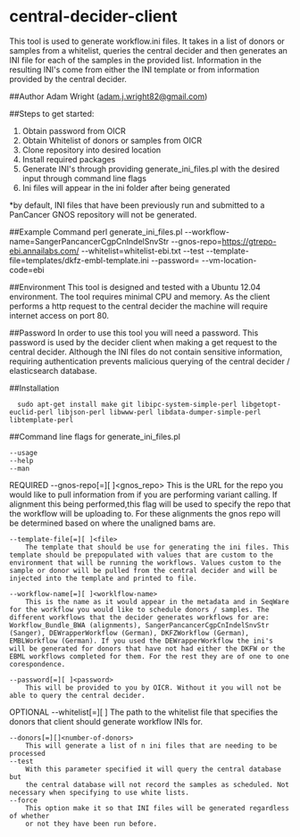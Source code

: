 # central-decider-client
This tool is used to generate workflow.ini files. It takes in a list of donors or samples from a whitelist, queries the central decider and then generates an INI file for each of the samples in the provided list. Information in the resulting INI's come from either the INI template or from information provided by the central decider. 

##Author
Adam Wright (adam.j.wright82@gmail.com)

##Steps to get started:
1.  Obtain password from OICR
2.  Obtain Whitelist of donors or samples from OICR
3.  Clone repository into desired location
4.  Install required packages
5.  Generate INI's through providing generate_ini_files.pl with the desired input through command line flags
6.  Ini files will appear in the ini folder after being generated

*by default, INI files that have been previously run and submitted to a PanCancer GNOS repository will not be generated.

##Example Command 
      perl generate_ini_files.pl --workflow-name=SangerPancancerCgpCnIndelSnvStr --gnos-repo=https://gtrepo-ebi.annailabs.com/ --whitelist=whitelist-ebi.txt --test --template-file=templates/dkfz-embl-template.ini --password=<password> --vm-location-code=ebi

##Environment
This tool is designed and tested with a Ubuntu 12.04 environment. The tool requires minimal CPU and memory. As the client performs a http request to the central decider the machine will require internet access on port 80. 
      
##Password
In order to use this tool you will need a password. This password is used by the decider client when making a get request to the central decider. Although the INI files do not contain sensitive information, requiring authentication prevents malicious querying of the central decider / elasticsearch database. 

##Installation

      sudo apt-get install make git libipc-system-simple-perl libgetopt-euclid-perl libjson-perl libwww-perl libdata-dumper-simple-perl libtemplate-perl 


##Command line flags for generate_ini_files.pl

    --usage
    --help
    --man

REQUIRED
    --gnos-repo[=][ ]<gnos_repo>
        This is the URL for the repo you would like to pull information from if you are performing variant calling. If alignment this being performed,this flag will be used to specify the repo that the workflow will be uploading to. For these alignments the gnos repo will be determined based on where the unaligned bams are. 

    --template-file[=][ ]<file>
        The template that should be use for generating the ini files. This template should be prepopulated with values that are custom to the environment that will be running the workflows. Values custom to the sample or donor will be pulled from the central decider and will be injected into the template and printed to file. 

    --workflow-name[=][ ]<worklflow-name>
        This is the name as it would appear in the metadata and in SeqWare for the workflow you would like to schedule donors / samples. The different workflows that the decider generates workflows for are: Workflow_Bundle_BWA (alignments), SangerPancancerCgpCnIndelSnvStr (Sanger), DEWrapperWorkflow (German), DKFZWorkflow (German), EMBLWorkflow (German). If you used the DEWrapperWorkflow the ini's will be generated for donors that have not had either the DKFW or the EBML workflows completed for them. For the rest they are of one to one corespondence. 

    --password[=][ ]<password>
        This will be provided to you by OICR. Without it you will not be able to query the central decider. 

OPTIONAL
    --whitelist[=][ ]<whitelist-file>
        The path to the whitelist file that specifies the donors that client should generate workflow INIs for.

    --donors[=][]<number-of-donors>
        This will generate a list of n ini files that are needing to be processed
    --test
        With this parameter specified it will query the central database but
        the central database will not record the samples as scheduled. Not necessary when specifying to use white lists. 
    --force
        This option make it so that INI files will be generated regardless of whether
        or not they have been run before.

